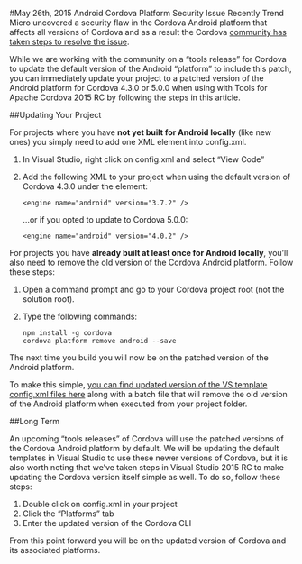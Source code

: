 #May 26th, 2015 Android Cordova Platform Security Issue
Recently Trend Micro uncovered a security flaw in the Cordova Android platform that affects all versions of Cordova and as a result the Cordova [community has taken steps to resolve the issue](http://cordova.apache.org/announcements/2015/05/26/android-402.html). 

While we are working with the community on a “tools release” for Cordova to update the default version of the Android “platform” to include this patch, you can immediately update your project to a patched version of the Android platform for Cordova 4.3.0 or 5.0.0 when using with Tools for Apache Cordova 2015 RC by following the steps in this article.

##Updating Your Project

For projects where you have **not yet built for Android locally** (like new ones) you simply need to add one XML element into config.xml.

1. In Visual Studio, right click on config.xml and select “View Code”
2. Add the following XML to your project when using the default version of Cordova 4.3.0 under the <widget> element:

    ~~~~~~~~~~~~~~~~~~~~~~~
    <engine name="android" version="3.7.2" />
    ~~~~~~~~~~~~~~~~~~~~~~~~

    …or if you opted to update to Cordova 5.0.0:

    ~~~~~~~~~~~~~~~~~~~~~~~~
	<engine name="android" version="4.0.2" />
    ~~~~~~~~~~~~~~~~~~~~~~~~

For projects you have **already built at least once for Android locally**, you’ll also need to remove the old version of the Cordova Android platform. Follow these steps:

1.	Open a command prompt and go to your Cordova project root (not the solution root). 

2.	Type the following commands:

	~~~~~~~~~~~~~~~~~~~~~~~~
	npm install -g cordova
	cordova platform remove android --save
	~~~~~~~~~~~~~~~~~~~~~~~~

The next time you build you will now be on the patched version of the Android platform.

To make this simple, [you can find updated version of the VS template config.xml files here](https://github.com/Microsoft/cordova-docs/tree/master/tips-and-workarounds/android/security-05-26-2015) along with a batch file that will remove the old version of the Android platform when executed from your project folder.

##Long Term

An upcoming “tools releases” of Cordova will use the patched versions of the Cordova Android platform by default. We will be updating the default templates in Visual Studio to use these newer versions of Cordova, but it is also worth noting that we’ve taken steps in Visual Studio 2015 RC to make updating the Cordova version itself simple as well. To do so, follow these steps:

1.	Double click on config.xml in your project
2.	Click the “Platforms” tab
3.	Enter the updated version of the Cordova CLI

From this point forward you will be on the updated version of Cordova and its associated platforms.
